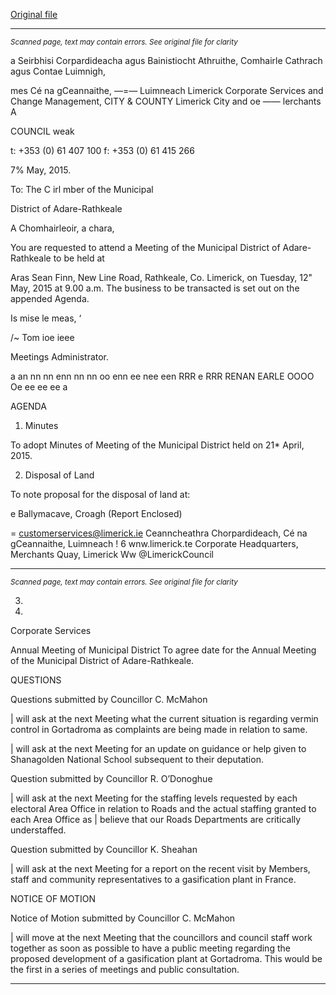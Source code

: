 [Original file](https://www.limerick.ie/sites/default/files/media/documents/2017-07/agenda_-_meeting_of_municipal_district_of_adare-rathkeale_-_tuesday_12th_may_2015.pdf)

---
*<small>Scanned page, text may contain errors. See original file for clarity</small>*  

a Seirbhisi Corpardideacha agus Bainistiocht Athruithe,
Comhairle Cathrach agus Contae Luimnigh,

mes Cé na gCeannaithe,
—=— Luimneach
Limerick Corporate Services and Change Management,
CITY & COUNTY Limerick City and oe ——
lerchants A

COUNCIL weak

t: +353 (0) 61 407 100
f: +353 (0) 61 415 266

7% May, 2015.

To: The C irl mber of the Municipal

District of Adare-Rathkeale

A Chomhairleoir, a chara,

You are requested to attend a Meeting of the Municipal District of Adare-Rathkeale to be held at

Aras Sean Finn, New Line Road, Rathkeale, Co. Limerick, on Tuesday, 12" May, 2015 at 9.00
a.m. The business to be transacted is set out on the appended Agenda.

Is mise le meas,
‘

/~ Tom ioe ieee

Meetings Administrator.

a an nn nn enn nn nn oo enn ee nee een RRR e RRR RENAN EARLE OOOO Oe ee ee ee a

AGENDA

1. Minutes

To adopt Minutes of Meeting of the Municipal District held on 21* April, 2015.

2. Disposal of Land

To note proposal for the disposal of land at:

e Ballymacave, Croagh
(Report Enclosed)

= customerservices@limerick.ie
Ceanncheathra Chorpardideach, Cé na gCeannaithe, Luimneach ! 6 wnw.limerick.te
Corporate Headquarters, Merchants Quay, Limerick Ww @LimerickCouncil


---
*<small>Scanned page, text may contain errors. See original file for clarity</small>*  

3.

7.

Corporate Services

Annual Meeting of Municipal District
To agree date for the Annual Meeting of the Municipal District of Adare-Rathkeale.

QUESTIONS

Questions submitted by Councillor C. McMahon

| will ask at the next Meeting what the current situation is regarding vermin control in
Gortadroma as complaints are being made in relation to same.

| will ask at the next Meeting for an update on guidance or help given to Shanagolden
National School subsequent to their deputation.

Question submitted by Councillor R. O’Donoghue

| will ask at the next Meeting for the staffing levels requested by each electoral Area
Office in relation to Roads and the actual staffing granted to each Area Office as | believe
that our Roads Departments are critically understaffed.

Question submitted by Councillor K. Sheahan

| will ask at the next Meeting for a report on the recent visit by Members, staff and
community representatives to a gasification plant in France.

NOTICE OF MOTION

Notice of Motion submitted by Councillor C. McMahon

| will move at the next Meeting that the councillors and council staff work together as
soon as possible to have a public meeting regarding the proposed development of a
gasification plant at Gortadroma. This would be the first in a series of meetings and
public consultation.


---
